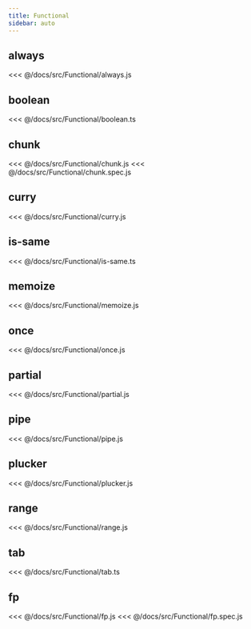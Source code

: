 ```yaml
---
title: Functional
sidebar: auto
---
```


## always
<<< @/docs/src/Functional/always.js

## boolean
<<< @/docs/src/Functional/boolean.ts

## chunk
<<< @/docs/src/Functional/chunk.js
<<< @/docs/src/Functional/chunk.spec.js

## curry
<<< @/docs/src/Functional/curry.js

## is-same
<<< @/docs/src/Functional/is-same.ts

## memoize
<<< @/docs/src/Functional/memoize.js

## once
<<< @/docs/src/Functional/once.js

## partial
<<< @/docs/src/Functional/partial.js

## pipe
<<< @/docs/src/Functional/pipe.js

## plucker
<<< @/docs/src/Functional/plucker.js

## range
<<< @/docs/src/Functional/range.js

## tab
<<< @/docs/src/Functional/tab.ts

## fp
<<< @/docs/src/Functional/fp.js
<<< @/docs/src/Functional/fp.spec.js
